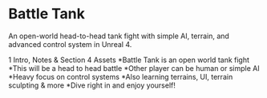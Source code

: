 # Battle Tank
An open-world head-to-head tank fight with simple AI, terrain, and advanced control system in Unreal 4.

1 Intro, Notes & Section 4 Assets
*Battle Tank is an open world tank fight
*This will be a head to head battle
*Other player can be human or simple AI
*Heavy focus on control systems
*Also learning terrains, UI, terrain sculpting & more
*Dive right in and enjoy yourself!
